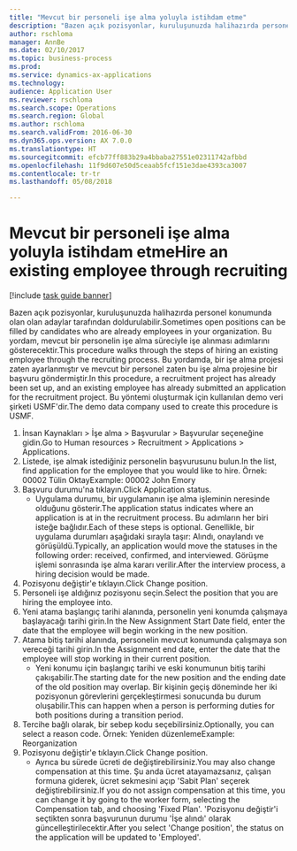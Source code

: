 ```yaml
--- 
title: "Mevcut bir personeli işe alma yoluyla istihdam etme"
description: "Bazen açık pozisyonlar, kuruluşunuzda halihazırda personel konumunda olan olan adaylar tarafından doldurulabilir."
author: rschloma
manager: AnnBe
ms.date: 02/10/2017
ms.topic: business-process
ms.prod: 
ms.service: dynamics-ax-applications
ms.technology: 
audience: Application User
ms.reviewer: rschloma
ms.search.scope: Operations
ms.search.region: Global
ms.author: rschloma
ms.search.validFrom: 2016-06-30
ms.dyn365.ops.version: AX 7.0.0
ms.translationtype: HT
ms.sourcegitcommit: efcb77ff883b29a4bbaba27551e02311742afbbd
ms.openlocfilehash: 11f9d607e50d5ceaab5fcf151e3dae4393ca3007
ms.contentlocale: tr-tr
ms.lasthandoff: 05/08/2018

---
```

# <a name="hire-an-existing-employee-through-recruiting"></a><span data-ttu-id="4ae42-103">Mevcut bir personeli işe alma yoluyla istihdam etme</span><span class="sxs-lookup"><span data-stu-id="4ae42-103">Hire an existing employee through recruiting</span></span>

[!include [task guide banner](../../includes/task-guide-banner.md)]

<span data-ttu-id="4ae42-104">Bazen açık pozisyonlar, kuruluşunuzda halihazırda personel konumunda olan olan adaylar tarafından doldurulabilir.</span><span class="sxs-lookup"><span data-stu-id="4ae42-104">Sometimes open positions can be filled by candidates who are already employees in your organization.</span></span> <span data-ttu-id="4ae42-105">Bu yordam, mevcut bir personelin işe alma süreciyle işe alınması adımlarını gösterecektir.</span><span class="sxs-lookup"><span data-stu-id="4ae42-105">This procedure walks through the steps of hiring an existing employee through the recruiting process.</span></span> <span data-ttu-id="4ae42-106">Bu yordamda, bir işe alma projesi zaten ayarlanmıştır ve mevcut bir personel zaten bu işe alma projesine bir başvuru göndermiştir.</span><span class="sxs-lookup"><span data-stu-id="4ae42-106">In this procedure, a recruitment project has already been set up, and an existing employee has already submitted an application for the recruitment project.</span></span> <span data-ttu-id="4ae42-107">Bu yöntemi oluşturmak için kullanılan demo veri şirketi USMF'dir.</span><span class="sxs-lookup"><span data-stu-id="4ae42-107">The demo data company used to create this procedure is USMF.</span></span>

1. <span data-ttu-id="4ae42-108">İnsan Kaynakları > İşe alma > Başvurular > Başvurular seçeneğine gidin.</span><span class="sxs-lookup"><span data-stu-id="4ae42-108">Go to Human resources > Recruitment > Applications > Applications.</span></span>
2. <span data-ttu-id="4ae42-109">Listede, işe almak istediğiniz personelin başvurusunu bulun.</span><span class="sxs-lookup"><span data-stu-id="4ae42-109">In the list, find application for the employee that you would like to hire.</span></span> <span data-ttu-id="4ae42-110">Örnek: 00002 Tülin Oktay</span><span class="sxs-lookup"><span data-stu-id="4ae42-110">Example:  00002  John Emory</span></span>
3. <span data-ttu-id="4ae42-111">Başvuru durumu'na tıklayın.</span><span class="sxs-lookup"><span data-stu-id="4ae42-111">Click Application status.</span></span>
    * <span data-ttu-id="4ae42-112">Uygulama durumu, bir uygulamanın işe alma işleminin neresinde olduğunu gösterir.</span><span class="sxs-lookup"><span data-stu-id="4ae42-112">The application status indicates where an application is at in the recruitment process.</span></span>  <span data-ttu-id="4ae42-113">Bu adımların her biri isteğe bağlıdır.</span><span class="sxs-lookup"><span data-stu-id="4ae42-113">Each of these steps is optional.</span></span> <span data-ttu-id="4ae42-114">Genellikle, bir uygulama durumları aşağıdaki sırayla taşır: Alındı, onaylandı ve görüşüldü.</span><span class="sxs-lookup"><span data-stu-id="4ae42-114">Typically, an application would move the statuses in the following order:  received, confirmed, and interviewed.</span></span> <span data-ttu-id="4ae42-115">Görüşme işlemi sonrasında işe alma kararı verilir.</span><span class="sxs-lookup"><span data-stu-id="4ae42-115">After the interview process, a hiring decision would be made.</span></span>  
4. <span data-ttu-id="4ae42-116">Pozisyonu değiştir'e tıklayın.</span><span class="sxs-lookup"><span data-stu-id="4ae42-116">Click Change position.</span></span>
5. <span data-ttu-id="4ae42-117">Personeli işe aldığınız pozisyonu seçin.</span><span class="sxs-lookup"><span data-stu-id="4ae42-117">Select the position that you are hiring the employee into.</span></span>
6. <span data-ttu-id="4ae42-118">Yeni atama başlangıç tarihi alanında, personelin yeni konumda çalışmaya başlayacağı tarihi girin.</span><span class="sxs-lookup"><span data-stu-id="4ae42-118">In the New Assignment Start Date field, enter the date that the employee will begin working in the new position.</span></span>  
7. <span data-ttu-id="4ae42-119">Atama bitiş tarihi alanında, personelin mevcut konumunda çalışmaya son vereceği tarihi girin.</span><span class="sxs-lookup"><span data-stu-id="4ae42-119">In the Assignment end date, enter the date that the employee will stop working in their current position.</span></span>
    * <span data-ttu-id="4ae42-120">Yeni konumu için başlangıç tarihi ve eski konumunun bitiş tarihi çakışabilir.</span><span class="sxs-lookup"><span data-stu-id="4ae42-120">The starting date for the new position and the ending date of the old position may overlap.</span></span> <span data-ttu-id="4ae42-121">Bir kişinin geçiş döneminde her iki pozisyonun görevlerini gerçekleştirmesi sonucunda bu durum oluşabilir.</span><span class="sxs-lookup"><span data-stu-id="4ae42-121">This can happen when a person is performing duties for both positions during a transition period.</span></span>  
8. <span data-ttu-id="4ae42-122">Tercihe bağlı olarak, bir sebep kodu seçebilirsiniz.</span><span class="sxs-lookup"><span data-stu-id="4ae42-122">Optionally, you can select a reason code.</span></span> <span data-ttu-id="4ae42-123">Örnek: Yeniden düzenleme</span><span class="sxs-lookup"><span data-stu-id="4ae42-123">Example: Reorganization</span></span>
9. <span data-ttu-id="4ae42-124">Pozisyonu değiştir'e tıklayın.</span><span class="sxs-lookup"><span data-stu-id="4ae42-124">Click Change position.</span></span>
    * <span data-ttu-id="4ae42-125">Ayrıca bu sürede ücreti de değiştirebilirsiniz.</span><span class="sxs-lookup"><span data-stu-id="4ae42-125">You may also change compensation at this time.</span></span> <span data-ttu-id="4ae42-126">Şu anda ücret atayamazsanız, çalışan formuna giderek, ücret sekmesini açıp 'Sabit Plan' seçerek değiştirebilirsiniz.</span><span class="sxs-lookup"><span data-stu-id="4ae42-126">If you do not assign compensation at this time, you can change it by going to the worker form, selecting the Compensation tab, and choosing 'Fixed Plan'.</span></span> <span data-ttu-id="4ae42-127">'Pozisyonu değiştir'i seçtikten sonra başvurunun durumu 'İşe alındı' olarak güncelleştirilecektir.</span><span class="sxs-lookup"><span data-stu-id="4ae42-127">After you select 'Change position', the status on the application will be updated to 'Employed'.</span></span>  



